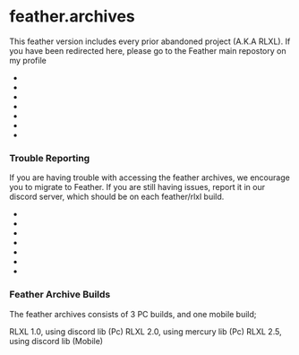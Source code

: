 # feather.archives
This feather version includes every prior abandoned project (A.K.A RLXL). If you have been redirected here, please go to the Feather main repostory on my profile

-
-
-
-
-
-
-


### Trouble Reporting
If you are having trouble with accessing the feather archives, we encourage you to migrate to Feather. If you are still having issues, report it in our discord server, which should be on each feather/rlxl build.

-
-
-
-
-
-
-

### Feather Archive Builds
The feather archives consists of 3 PC builds, and one mobile build;

RLXL 1.0, using discord lib (Pc)
RLXL 2.0, using mercury lib (Pc)
RLXL 2.5, using discord lib (Mobile)
